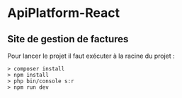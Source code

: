 # ApiPlatform-React

## Site de gestion de factures
Pour lancer le projet il faut exécuter à la racine du projet :
```
> composer install
> npm install
> php bin/console s:r
> npm run dev
```
